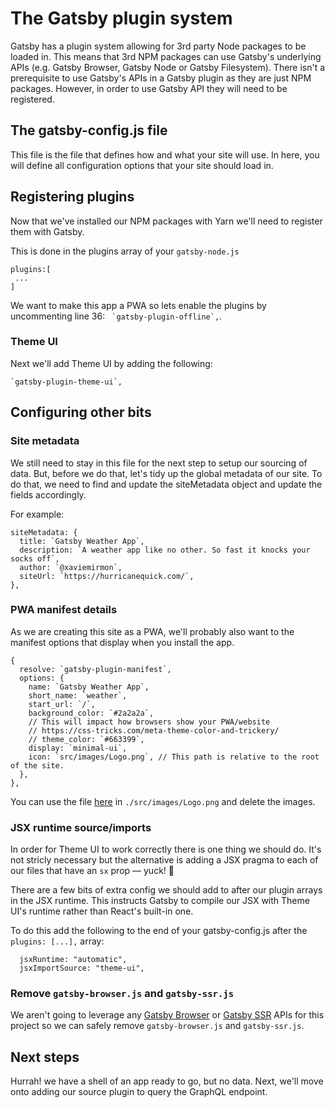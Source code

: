 # The Gatsby plugin system

Gatsby has a plugin system allowing for 3rd party Node packages to be loaded in. This means that 3rd NPM packages can use Gatsby's underlying APIs (e.g. Gatsby Browser, Gatsby Node or Gatsby Filesystem). There isn't a prerequisite to use Gatsby's APIs in a Gatsby plugin as they are just NPM packages. However, in order to use Gatsby API they will need to be registered.

## The gatsby-config.js file

This file is the file that defines how and what your site will use.  In here, you will define all configuration options that your site should load in.

## Registering plugins

Now that we've installed our NPM packages with Yarn we'll need to register them with Gatsby.

This is done in the plugins array of your `gatsby-node.js`

```
plugins:[
 ...
]
```

We want to make this app a PWA so lets enable the plugins by uncommenting line 36: 
``` `gatsby-plugin-offline`,```. 

### Theme UI

Next we'll add Theme UI by adding the following:
```
`gatsby-plugin-theme-ui`,
```

## Configuring other bits

### Site metadata

We still need to stay in this file for the next step to  setup our sourcing of data.  But, before we do that, let's tidy up the global metadata of our site. To do that, we need to find and update the siteMetadata object and update the fields accordingly.  

For example:

```
siteMetadata: {
  title: `Gatsby Weather App`,
  description: `A weather app like no other. So fast it knocks your socks off`,
  author: `@xaviemirmon`,
  siteUrl: `https://hurricanequick.com/`,
},

```

### PWA manifest details

As we are creating this site as a PWA, we'll probably also want to the manifest options that display when you install the app.  

```
{
  resolve: `gatsby-plugin-manifest`,
  options: {
    name: `Gatsby Weather App`,
    short_name: `weather`,
    start_url: `/`,
    background_color: `#2a2a2a`,
    // This will impact how browsers show your PWA/website
    // https://css-tricks.com/meta-theme-color-and-trickery/
    // theme_color: `#663399`,
    display: `minimal-ui`,
    icon: `src/images/Logo.png`, // This path is relative to the root of the site.
  },
},
```

You can use the file [here](https://github.com/xaviemirmon/Gatsby-Weather-App/blob/main/src/images/Logo.png) in `./src/images/Logo.png` and delete the images. 

### JSX runtime source/imports 

In order for Theme UI to work correctly there is one thing we should do. It's not stricly necessary but the alternative is adding a JSX pragma to each of our files that have an `sx` prop — yuck! 🤮

There are a few bits of extra config we should add to after our plugin arrays in the JSX runtime. 
This instructs Gatsby to compile our JSX with Theme UI's runtime rather than React's built-in one. 

To do this add the following to the end of your gatsby-config.js after the `plugins: [...],` array:

```
  jsxRuntime: "automatic",
  jsxImportSource: "theme-ui",

```

### Remove `gatsby-browser.js` and `gatsby-ssr.js`

We aren't going to leverage any [Gatsby Browser](https://www.gatsbyjs.com/docs/browser-apis/) or [Gatsby SSR](https://www.gatsbyjs.com/docs/ssr-apis/) APIs for this project so we can safely remove `gatsby-browser.js` and `gatsby-ssr.js`.

## Next steps

Hurrah! we have a shell of an app ready to go, but no data.  Next, we'll move onto adding our source plugin to query the GraphQL endpoint.

